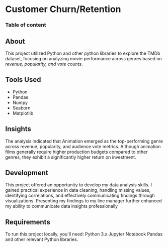 # Customer Churn/Retention
### Table of content

## About
This project utilized Python and other python libraries to explore the TMDb dataset, focusing on analyzing movie performance across genres based on *revenue, popularity, and vote counts*.

## Tools Used
- Python
- Pandas
- Numpy
- Seaborn
- Matplotlib

## Insights
The analysis indicated that Animation emerged as the top-performing genre across revenue, popularity, and audience vote metrics. Although animation films generally require higher production budgets compared to other genres, they exhibit a significantly higher return on investment.

## Development
This project offered an opportunity to develop my data analysis skills. I gained practical experience in data cleaning, handling missing values, identifying correlations, and effectively communicating findings through visualizations. Presenting my findings to my line manager further enhanced my ability to communicate data insights professionally

## Requirements
To run this project locally, you'll need: Python 3.x Jupyter Notebook Pandas and other relevant Python libraries.
